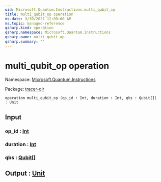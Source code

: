 ```yaml
---
uid: Microsoft.Quantum.Instructions.multi_qubit_op
title: multi_qubit_op operation
ms.date: 3/30/2021 12:00:00 AM
ms.topic: managed-reference
qsharp.kind: operation
qsharp.namespace: Microsoft.Quantum.Instructions
qsharp.name: multi_qubit_op
qsharp.summary: ''
---
```


# multi_qubit_op operation

Namespace: [Microsoft.Quantum.Instructions](xref:Microsoft.Quantum.Instructions)

Package: [tracer-qir](https://nuget.org/packages/tracer-qir)




```qsharp
operation multi_qubit_op (op_id : Int, duration : Int, qbs : Qubit[]) : Unit
```


## Input

### op_id : [Int](xref:microsoft.quantum.lang-ref.int)




### duration : [Int](xref:microsoft.quantum.lang-ref.int)




### qbs : [Qubit](xref:microsoft.quantum.lang-ref.qubit)[]





## Output : [Unit](xref:microsoft.quantum.lang-ref.unit)

